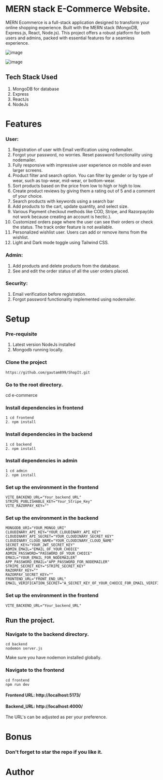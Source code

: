 # MERN stack E-Commerce Website.
MERN Ecommerce is a full-stack application designed to transform your online shopping experience. Built with the MERN stack (MongoDB, Express.js, React, Node.js). This project offers a robust platform for both users and admins, packed with essential features for a seamless experience.

![image](https://github.com/user-attachments/assets/44642a6c-de4e-43f0-90e5-bf669ca06b73)

![image](https://github.com/user-attachments/assets/aaefee2d-05ec-45db-aff2-4df81ba1fe07)

## Tech Stack Used
1. MongoDB for database
2. Express
3. ReactJs
4. NodeJs

# Features
### User:
1. Registration of user with Email verification using nodemailer.
2. Forgot your password, no worries. Reset password functionality using nodemailer.
3. Fully responsive with impressive user experience on mobile and even larger screens. 
4. Product filter and search option. You can filter by gender or by type of wear, such as top-wear, mid-wear, or bottom-wear.
5. Sort products based on the price from low to high or high to low.
6. Create product reviews by giving them a rating out of 5 and a comment of your choice.
7. Search products with keywords using a search bar
8. Add products to the cart, update quantity, and select size.
9. Various Payment checkout methods like COD, Stripe, and Razorpay(do not work because creating an account is hectic.).
10. Customized orders page where the user can see their orders or check the status. The track order feature is not available.
11. Personalized wishlist user. Users can add or remove items from the wishlist.
12. Light and Dark mode toggle using Tailwind CSS.

### Admin:
1. Add products and delete products from the database.
2. See and edit the order status of all the user orders placed.

### Security:
1. Email verification before registration.
2. Forgot password functionality implemented using nodemailer.

# Setup

### Pre-requisite
1. Latest version NodeJs installed
2. Mongodb running locally.

### Clone the project
    https://github.com/gautam899/ShopIt.git

### Go to the root directory.
cd e-commerce

### Install dependencies in frontend
    1 cd frontend
    2. npm install
### Install dependencies in the backend
    1 cd backend
    2. npm install
### Install dependencies in admin
    1 cd admin
    2. npm install

### Set up the environment in the frontend
    VITE_BACKEND_URL="Your_backend_URL"
    STRIPE_PUBLISHABLE_KEY="Your_Stripe_Key"
    VITE_RAZORPAY_KEY=""
    
### Set up the environment in the backend
    MONGODB_URI="YOUR_MONGO_URI"
    CLOUDINARY_API_KEY="YOUR_CLOUDINARY_API_KEY"
    CLOUDINARY_API_SECRET="YOUR_CLOUDINARY_SECRET_KEY"
    CLOUDINARY_CLOUD_NAME="YOUR_CLOUDINARY_CLOUD_NAME"
    SECRET_KEY="YOUR_JWT_SECRET_KEY"
    ADMIN_EMAIL="EMAIL_OF_YOUR_CHOICE"
    ADMIN_PASSWORD="PASSWORD_OF_YOUR_CHOICE"
    EMAIL="YOUR_EMAIL_FOR_NODEMAILER"
    APP_PASSWORD_EMAIL="APP_PASSWORD_FOR_NODEMAILER"
    STRIPE_SECRET_KEY="STRIPE_SECRET_KEY"
    RAZORPAY_KEY=""
    RAZORPAY_SECRET_KEY=""
    FRONTEND_URL="FRONT_END_URL"
    EMAIL_VERIFICATION_SECRET="A_SECRET_KEY_OF_YOUR_CHOICE_FOR_EMAIL_VERIFICATION_DURING_REGISTRATION"

### Set up the environment in the frontend
    VITE_BACKEND_URL="Your_backend_URL"

## Run the project.
   
### Navigate to the backend directory.
    cd backend
    nodemon server.js
Make sure you have nodemon installed globally.

### Navigate to the frontend
    cd frontend
    npm run dev

#### Frontend URL:  http://localhost:5173/
#### Backend_URL:  http://localhost:4000/

The URL's can be adjusted as per your preference.

# Bonus
### Don't forget to star the repo if you like it. 

# Author







